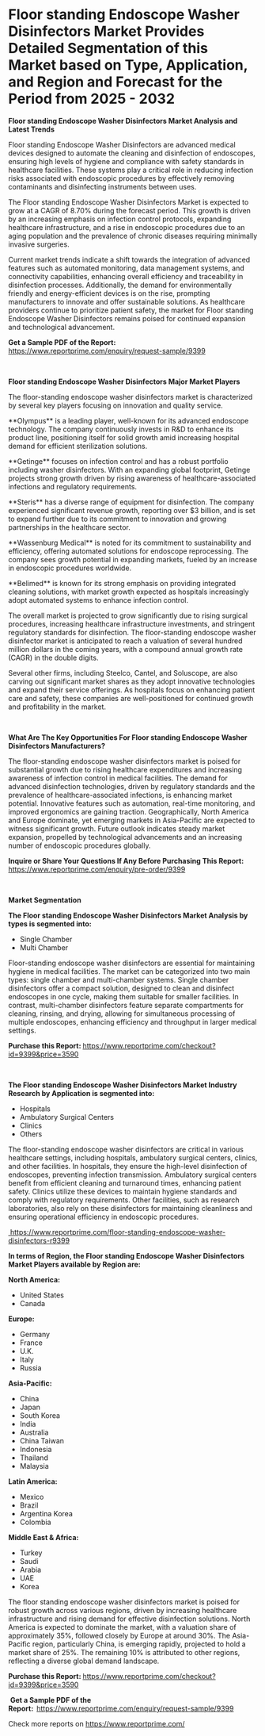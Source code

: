 <p><h1>Floor standing Endoscope Washer Disinfectors Market Provides Detailed Segmentation of this Market based on Type, Application, and Region and Forecast for the Period from 2025 - 2032</h1></p><p><strong>Floor standing Endoscope Washer Disinfectors Market Analysis and Latest Trends</strong></p>
<p><p>Floor standing Endoscope Washer Disinfectors are advanced medical devices designed to automate the cleaning and disinfection of endoscopes, ensuring high levels of hygiene and compliance with safety standards in healthcare facilities. These systems play a critical role in reducing infection risks associated with endoscopic procedures by effectively removing contaminants and disinfecting instruments between uses.</p><p>The Floor standing Endoscope Washer Disinfectors Market is expected to grow at a CAGR of 8.70% during the forecast period. This growth is driven by an increasing emphasis on infection control protocols, expanding healthcare infrastructure, and a rise in endoscopic procedures due to an aging population and the prevalence of chronic diseases requiring minimally invasive surgeries. </p><p>Current market trends indicate a shift towards the integration of advanced features such as automated monitoring, data management systems, and connectivity capabilities, enhancing overall efficiency and traceability in disinfection processes. Additionally, the demand for environmentally friendly and energy-efficient devices is on the rise, prompting manufacturers to innovate and offer sustainable solutions. As healthcare providers continue to prioritize patient safety, the market for Floor standing Endoscope Washer Disinfectors remains poised for continued expansion and technological advancement.</p></p>
<p><strong>Get a Sample PDF of the Report:&nbsp;</strong> <a href="https://www.reportprime.com/enquiry/request-sample/9399?utm_campaign=2209&utm_medium=2&utm_source=Github&utm_content=ia&utm_term=20032025&utm_id=floor-standing-endoscope-washer-disinfectors">https://www.reportprime.com/enquiry/request-sample/9399</a></p>
<p>&nbsp;</p>
<p><strong>Floor standing Endoscope Washer Disinfectors Major Market Players</strong></p>
<p><p>The floor-standing endoscope washer disinfectors market is characterized by several key players focusing on innovation and quality service. </p><p>**Olympus** is a leading player, well-known for its advanced endoscope technology. The company continuously invests in R&D to enhance its product line, positioning itself for solid growth amid increasing hospital demand for efficient sterilization solutions. </p><p>**Getinge** focuses on infection control and has a robust portfolio including washer disinfectors. With an expanding global footprint, Getinge projects strong growth driven by rising awareness of healthcare-associated infections and regulatory requirements.</p><p>**Steris** has a diverse range of equipment for disinfection. The company experienced significant revenue growth, reporting over $3 billion, and is set to expand further due to its commitment to innovation and growing partnerships in the healthcare sector. </p><p>**Wassenburg Medical** is noted for its commitment to sustainability and efficiency, offering automated solutions for endoscope reprocessing. The company sees growth potential in expanding markets, fueled by an increase in endoscopic procedures worldwide.</p><p>**Belimed** is known for its strong emphasis on providing integrated cleaning solutions, with market growth expected as hospitals increasingly adopt automated systems to enhance infection control.</p><p>The overall market is projected to grow significantly due to rising surgical procedures, increasing healthcare infrastructure investments, and stringent regulatory standards for disinfection. The floor-standing endoscope washer disinfector market is anticipated to reach a valuation of several hundred million dollars in the coming years, with a compound annual growth rate (CAGR) in the double digits.</p><p>Several other firms, including Steelco, Cantel, and Soluscope, are also carving out significant market shares as they adopt innovative technologies and expand their service offerings. As hospitals focus on enhancing patient care and safety, these companies are well-positioned for continued growth and profitability in the market.</p></p>
<p>&nbsp;</p>
<p><strong>What Are The Key Opportunities For Floor standing Endoscope Washer Disinfectors Manufacturers?</strong></p>
<p><p>The floor-standing endoscope washer disinfectors market is poised for substantial growth due to rising healthcare expenditures and increasing awareness of infection control in medical facilities. The demand for advanced disinfection technologies, driven by regulatory standards and the prevalence of healthcare-associated infections, is enhancing market potential. Innovative features such as automation, real-time monitoring, and improved ergonomics are gaining traction. Geographically, North America and Europe dominate, yet emerging markets in Asia-Pacific are expected to witness significant growth. Future outlook indicates steady market expansion, propelled by technological advancements and an increasing number of endoscopic procedures globally.</p></p>
<p><strong>Inquire or Share Your Questions If Any Before Purchasing This Report:</strong> <a href="https://www.reportprime.com/enquiry/pre-order/9399?utm_campaign=2209&utm_medium=2&utm_source=Github&utm_content=ia&utm_term=20032025&utm_id=floor-standing-endoscope-washer-disinfectors">https://www.reportprime.com/enquiry/pre-order/9399</a></p>
<p>&nbsp;</p>
<p><strong>Market Segmentation</strong></p>
<p><strong>The Floor standing Endoscope Washer Disinfectors Market Analysis by types is segmented into:</strong></p>
<p><ul><li>Single Chamber</li><li>Multi Chamber</li></ul></p>
<p><p>Floor-standing endoscope washer disinfectors are essential for maintaining hygiene in medical facilities. The market can be categorized into two main types: single chamber and multi-chamber systems. Single chamber disinfectors offer a compact solution, designed to clean and disinfect endoscopes in one cycle, making them suitable for smaller facilities. In contrast, multi-chamber disinfectors feature separate compartments for cleaning, rinsing, and drying, allowing for simultaneous processing of multiple endoscopes, enhancing efficiency and throughput in larger medical settings.</p></p>
<p><strong>Purchase this Report:&nbsp;</strong><a href="https://www.reportprime.com/checkout?id=9399&price=3590&utm_campaign=2209&utm_medium=2&utm_source=Github&utm_content=ia&utm_term=20032025&utm_id=floor-standing-endoscope-washer-disinfectors">https://www.reportprime.com/checkout?id=9399&price=3590</a></p>
<p>&nbsp;</p>
<p><strong>The Floor standing Endoscope Washer Disinfectors Market Industry Research by Application is segmented into:</strong></p>
<p><ul><li>Hospitals</li><li>Ambulatory Surgical Centers</li><li>Clinics</li><li>Others</li></ul></p>
<p><p>The floor-standing endoscope washer disinfectors are critical in various healthcare settings, including hospitals, ambulatory surgical centers, clinics, and other facilities. In hospitals, they ensure the high-level disinfection of endoscopes, preventing infection transmission. Ambulatory surgical centers benefit from efficient cleaning and turnaround times, enhancing patient safety. Clinics utilize these devices to maintain hygiene standards and comply with regulatory requirements. Other facilities, such as research laboratories, also rely on these disinfectors for maintaining cleanliness and ensuring operational efficiency in endoscopic procedures.</p></p>
<p><a href="https://www.reportprime.com/floor-standing-endoscope-washer-disinfectors-r9399?utm_campaign=2209&utm_medium=2&utm_source=Github&utm_content=ia&utm_term=20032025&utm_id=floor-standing-endoscope-washer-disinfectors">&nbsp;https://www.reportprime.com/floor-standing-endoscope-washer-disinfectors-r9399</a></p>
<p><strong>In terms of Region, the Floor standing Endoscope Washer Disinfectors Market Players available by Region are:</strong></p>
<p>
    <p> <strong> North America: </strong>
        <ul>
            <li>United States</li>
            <li>Canada</li>
        </ul>
        </p> 
    <p> <strong> Europe: </strong>
        <ul>
            <li>Germany</li>
            <li>France</li>
            <li>U.K.</li>
            <li>Italy</li>
            <li>Russia</li>
        </ul>
        </p> 
    <p> <strong> Asia-Pacific: </strong>
        <ul>
            <li>China</li>
            <li>Japan</li>
            <li>South Korea</li>
            <li>India</li>
            <li>Australia</li>
            <li>China Taiwan</li>
            <li>Indonesia</li>
            <li>Thailand</li>
            <li>Malaysia</li>
        </ul>
        </p> 
    <p> <strong> Latin America: </strong>
        <ul>
            <li>Mexico</li>
            <li>Brazil</li>
            <li>Argentina Korea</li>
            <li>Colombia</li>
        </ul>
        </p> 
    <p> <strong> Middle East & Africa: </strong>
        <ul>
            <li>Turkey</li>
            <li>Saudi</li>
            <li>Arabia</li>
            <li>UAE</li>
            <li>Korea</li>
        </ul>
    </p>
    </p>
<p><p>The floor standing endoscope washer disinfectors market is poised for robust growth across various regions, driven by increasing healthcare infrastructure and rising demand for effective disinfection solutions. North America is expected to dominate the market, with a valuation share of approximately 35%, followed closely by Europe at around 30%. The Asia-Pacific region, particularly China, is emerging rapidly, projected to hold a market share of 25%. The remaining 10% is attributed to other regions, reflecting a diverse global demand landscape.</p></p>
<p><strong>Purchase this Report: </strong><a href="https://www.reportprime.com/checkout?id=9399&price=3590&utm_campaign=2209&utm_medium=2&utm_source=Github&utm_content=ia&utm_term=20032025&utm_id=floor-standing-endoscope-washer-disinfectors">https://www.reportprime.com/checkout?id=9399&price=3590</a></p>
<p>&nbsp;<strong>Get a Sample PDF of the Report:&nbsp;&nbsp;</strong><a href="https://www.reportprime.com/enquiry/request-sample/9399?utm_campaign=2209&utm_medium=2&utm_source=Github&utm_content=ia&utm_term=20032025&utm_id=floor-standing-endoscope-washer-disinfectors">https://www.reportprime.com/enquiry/request-sample/9399</a></p>
<p><strong></strong></p>
<p>Check more reports on <a href="https://www.reportprime.com/?utm_campaign=2209&utm_medium=2&utm_source=Github&utm_content=ia&utm_term=20032025&utm_id=floor-standing-endoscope-washer-disinfectors">https://www.reportprime.com/</a></p>